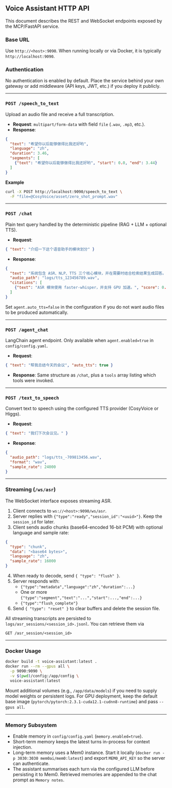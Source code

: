 ﻿## Voice Assistant HTTP API

This document describes the REST and WebSocket endpoints exposed by the MCP/FastAPI service.

### Base URL

Use `http://<host>:9090`. When running locally or via Docker, it is typically `http://localhost:9090`.

### Authentication

No authentication is enabled by default. Place the service behind your own gateway or add middleware (API keys, JWT, etc.) if you deploy it publicly.

---

### `POST /speech_to_text`

Upload an audio file and receive a full transcription.

- **Request**: `multipart/form-data` with field `file` (`.wav`, `.mp3`, etc.).
- **Response**:

```json
{
  "text": "希望你以后能够做得比我还好哟",
  "language": "zh",
  "duration": 3.46,
  "segments": [
    {"text": "希望你以后能够做得比我还好哟", "start": 0.0, "end": 3.44}
  ]
}
```

**Example**

```bash
curl -X POST http://localhost:9090/speech_to_text \
  -F "file=@CosyVoice/asset/zero_shot_prompt.wav"
```

---

### `POST /chat`

Plain text query handled by the deterministic pipeline (RAG + LLM + optional TTS).

- **Request**:

```json
{ "text": "介绍一下这个语音助手的模块划分" }
```

- **Response**:

```json
{
  "text": "系统包含 ASR、NLP、TTS 三个核心模块，并在需要时结合检索结果生成回答。",
  "audio_path": "logs/tts_123456789.wav",
  "citations": [
    {"text": "ASR 模块使用 faster-whisper，并支持 GPU 加速。", "score": 0.73, "metadata": {}}
  ]
}
```

Set `agent.auto_tts=false` in the configuration if you do not want audio files to be produced automatically.

---

### `POST /agent_chat`

LangChain agent endpoint. Only available when `agent.enabled=true` in `config/config.yaml`.

- **Request**:

```json
{ "text": "帮我总结今天的会议", "auto_tts": true }
```

- **Response**: Same structure as `/chat`, plus a `tools` array listing which tools were invoked.

---

### `POST /text_to_speech`

Convert text to speech using the configured TTS provider (CosyVoice or Higgs).

- **Request**:

```json
{ "text": "我们下次会议见。" }
```

- **Response**:

```json
{
  "audio_path": "logs/tts_-709813456.wav",
  "format": "wav",
  "sample_rate": 24000
}
```

---

### Streaming (`/ws/asr`)

The WebSocket interface exposes streaming ASR.

1. Client connects to `ws://<host>:9090/ws/asr`.
2. Server replies with `{"type":"ready","session_id":"<uuid>"}`. Keep the `session_id` for later.
3. Client sends audio chunks (base64-encoded 16-bit PCM) with optional language and sample rate:

```json
{
  "type": "chunk",
  "data": "<base64 bytes>",
  "language": "zh",
  "sample_rate": 16000
}
```

4. When ready to decode, send `{ "type": "flush" }`.
5. Server responds with:
   - `{"type":"metadata","language":"zh","duration":...}`
   - One or more `{"type":"segment","text":"...","start":...,"end":...}`
   - `{"type":"flush_complete"}`
6. Send `{ "type": "reset" }` to clear buffers and delete the session file.

All streaming transcripts are persisted to `logs/asr_sessions/<session_id>.jsonl`. You can retrieve them via

```
GET /asr_session/<session_id>
```

---

### Docker Usage

```bash
docker build -t voice-assistant:latest .
docker run --rm --gpus all \
  -p 9090:9090 \
  -v $(pwd)/config:/app/config \
  voice-assistant:latest
```

Mount additional volumes (e.g., `/app/data/models`) if you need to supply model weights or persistent logs. For GPU deployment, keep the default base image (`pytorch/pytorch:2.3.1-cuda12.1-cudnn8-runtime`) and pass `--gpus all`.

---

### Memory Subsystem

- Enable memory in `config/config.yaml` (`memory.enabled=true`).
- Short-term memory keeps the latest turns in-process for context injection.
- Long-term memory uses a Mem0 instance. Start it locally (`docker run -p 3030:3030 mem0ai/mem0:latest`) and export `MEM0_API_KEY` so the server can authenticate.
- The assistant summarises each turn via the configured LLM before persisting it to Mem0. Retrieved memories are appended to the chat prompt as `Memory notes`.
